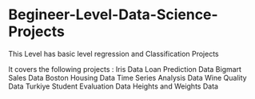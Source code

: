 # Begineer-Level-Data-Science-Projects
This Level has basic level regression and Classification Projects

It covers the following projects :
Iris Data
Loan Prediction Data
Bigmart Sales Data
Boston Housing Data
Time Series Analysis Data
Wine Quality Data
Turkiye Student Evaluation Data
Heights and Weights Data
